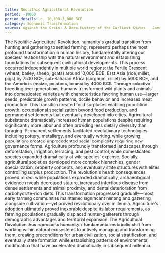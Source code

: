 ```yaml
---
title: Neolithic Agricultural Revolution
period: -10000
period_details: c. 10,000-3,000 BCE
category: Economic Transformation
source: Against the Grain: A Deep History of the Earliest States - James C. Scott
---
```

The Neolithic Agricultural Revolution, humanity's gradual transition from hunting and gathering to settled farming, represents perhaps the most profound transformation in human history, fundamentally altering our species' relationship with the natural environment and establishing foundations for subsequent civilizational developments. This process occurred independently in multiple world regions: the Fertile Crescent (wheat, barley, sheep, goats) around 10,000 BCE, East Asia (rice, millet, pigs) by 7500 BCE, sub-Saharan Africa (sorghum, millet) by 5000 BCE, and the Americas (maize, potatoes, beans) by 4000 BCE. Through selective breeding over generations, humans transformed wild plants and animals into domesticated varieties with characteristics favoring human use—larger seeds, predictable growth patterns, docile behavior, and increased meat production. This transition created food surpluses enabling population growth, occupational specialization beyond food production, and permanent settlements that eventually developed into cities. Agricultural subsistence dramatically increased human populations despite requiring significantly more labor and often providing less dietary diversity than foraging. Permanent settlements facilitated revolutionary technologies including pottery, metallurgy, and eventually writing, while growing populations created unprecedented social complexity requiring new governance forms. Agriculture profoundly transformed landscapes through deforestation, irrigation, terracing, and pest control, while domesticated species expanded dramatically at wild species' expense. Socially, agricultural societies developed more complex hierarchies, gender specialization, property concepts, and eventually state structures with elites controlling surplus production. The revolution's health consequences proved mixed: while populations expanded dramatically, archaeological evidence reveals decreased stature, increased infectious disease from dense settlements and animal proximity, and dental deterioration from carbohydrate-rich diets. This transformation progressed gradually—most early farming communities maintained significant hunting and gathering alongside cultivation—yet proved revolutionary over millennia. Agriculture's adoption ultimately proved inexorable despite its labor requirements, as farming populations gradually displaced hunter-gatherers through demographic advantages and territorial expansion. The Agricultural Revolution thus represents humanity's fundamental metabolic shift from working within natural ecosystems to actively managing and transforming them, creating preconditions for urban civilization, social stratification, and eventually state formation while establishing patterns of environmental modification that have accelerated dramatically in subsequent millennia. 
